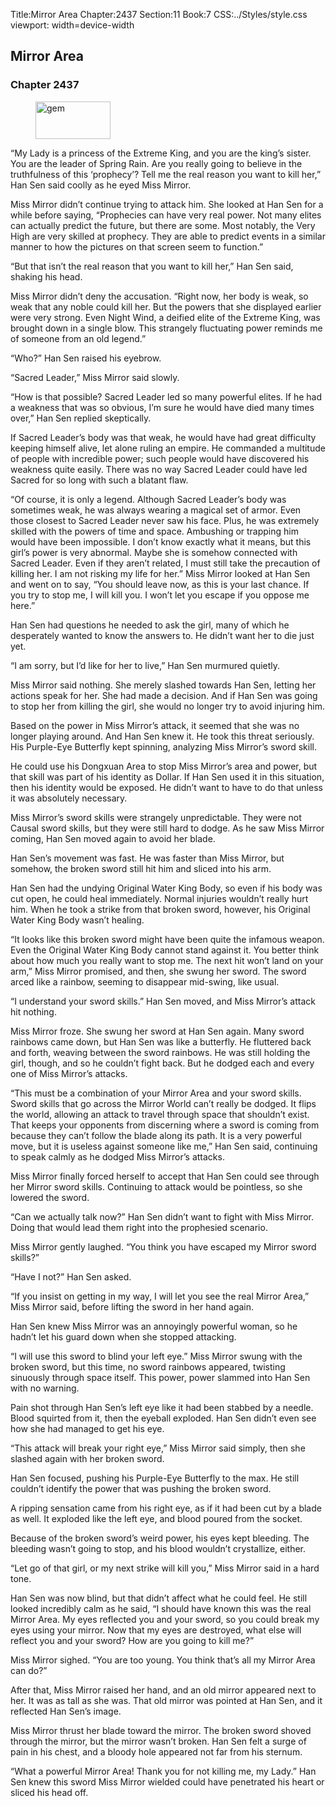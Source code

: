 Title:Mirror Area 
Chapter:2437 
Section:11 
Book:7 
CSS:../Styles/style.css 
viewport: width=device-width
  
## Mirror Area
### Chapter 2437
  
<figure>
	<img src="../Images/gem.gif" alt="gem" id="gem" width="120" height="60" />
</figure>
  

  
“My Lady is a princess of the Extreme King, and you are the king’s sister. You are the leader of Spring Rain. Are you really going to believe in the truthfulness of this ‘prophecy’? Tell me the real reason you want to kill her,” Han Sen said coolly as he eyed Miss Mirror.

Miss Mirror didn’t continue trying to attack him. She looked at Han Sen for a while before saying, “Prophecies can have very real power. Not many elites can actually predict the future, but there are some. Most notably, the Very High are very skilled at prophecy. They are able to predict events in a similar manner to how the pictures on that screen seem to function.”

“But that isn’t the real reason that you want to kill her,” Han Sen said, shaking his head.

Miss Mirror didn’t deny the accusation. “Right now, her body is weak, so weak that any noble could kill her. But the powers that she displayed earlier were very strong. Even Night Wind, a deified elite of the Extreme King, was brought down in a single blow. This strangely fluctuating power reminds me of someone from an old legend.”

“Who?” Han Sen raised his eyebrow.

“Sacred Leader,” Miss Mirror said slowly.

“How is that possible? Sacred Leader led so many powerful elites. If he had a weakness that was so obvious, I’m sure he would have died many times over,” Han Sen replied skeptically.

If Sacred Leader’s body was that weak, he would have had great difficulty keeping himself alive, let alone ruling an empire. He commanded a multitude of people with incredible power; such people would have discovered his weakness quite easily. There was no way Sacred Leader could have led Sacred for so long with such a blatant flaw.

“Of course, it is only a legend. Although Sacred Leader’s body was sometimes weak, he was always wearing a magical set of armor. Even those closest to Sacred Leader never saw his face. Plus, he was extremely skilled with the powers of time and space. Ambushing or trapping him would have been impossible. I don’t know exactly what it means, but this girl’s power is very abnormal. Maybe she is somehow connected with Sacred Leader. Even if they aren’t related, I must still take the precaution of killing her. I am not risking my life for her.” Miss Mirror looked at Han Sen and went on to say, “You should leave now, as this is your last chance. If you try to stop me, I will kill you. I won’t let you escape if you oppose me here.”

Han Sen had questions he needed to ask the girl, many of which he desperately wanted to know the answers to. He didn’t want her to die just yet.

“I am sorry, but I’d like for her to live,” Han Sen murmured quietly.

Miss Mirror said nothing. She merely slashed towards Han Sen, letting her actions speak for her. She had made a decision. And if Han Sen was going to stop her from killing the girl, she would no longer try to avoid injuring him.

Based on the power in Miss Mirror’s attack, it seemed that she was no longer playing around. And Han Sen knew it. He took this threat seriously. His Purple-Eye Butterfly kept spinning, analyzing Miss Mirror’s sword skill.

He could use his Dongxuan Area to stop Miss Mirror’s area and power, but that skill was part of his identity as Dollar. If Han Sen used it in this situation, then his identity would be exposed. He didn’t want to have to do that unless it was absolutely necessary.

Miss Mirror’s sword skills were strangely unpredictable. They were not Causal sword skills, but they were still hard to dodge. As he saw Miss Mirror coming, Han Sen moved again to avoid her blade.

Han Sen’s movement was fast. He was faster than Miss Mirror, but somehow, the broken sword still hit him and sliced into his arm.

Han Sen had the undying Original Water King Body, so even if his body was cut open, he could heal immediately. Normal injuries wouldn’t really hurt him. When he took a strike from that broken sword, however, his Original Water King Body wasn’t healing.

“It looks like this broken sword might have been quite the infamous weapon. Even the Original Water King Body cannot stand against it. You better think about how much you really want to stop me. The next hit won’t land on your arm,” Miss Mirror promised, and then, she swung her sword. The sword arced like a rainbow, seeming to disappear mid-swing, like usual.

“I understand your sword skills.” Han Sen moved, and Miss Mirror’s attack hit nothing.

Miss Mirror froze. She swung her sword at Han Sen again. Many sword rainbows came down, but Han Sen was like a butterfly. He fluttered back and forth, weaving between the sword rainbows. He was still holding the girl, though, and so he couldn’t fight back. But he dodged each and every one of Miss Mirror’s attacks.

“This must be a combination of your Mirror Area and your sword skills. Sword skills that go across the Mirror World can’t really be dodged. It flips the world, allowing an attack to travel through space that shouldn’t exist. That keeps your opponents from discerning where a sword is coming from because they can’t follow the blade along its path. It is a very powerful move, but it is useless against someone like me,” Han Sen said, continuing to speak calmly as he dodged Miss Mirror’s attacks.

Miss Mirror finally forced herself to accept that Han Sen could see through her Mirror sword skills. Continuing to attack would be pointless, so she lowered the sword.

“Can we actually talk now?” Han Sen didn’t want to fight with Miss Mirror. Doing that would lead them right into the prophesied scenario.

Miss Mirror gently laughed. “You think you have escaped my Mirror sword skills?”

“Have I not?” Han Sen asked.

“If you insist on getting in my way, I will let you see the real Mirror Area,” Miss Mirror said, before lifting the sword in her hand again.

Han Sen knew Miss Mirror was an annoyingly powerful woman, so he hadn’t let his guard down when she stopped attacking.

“I will use this sword to blind your left eye.” Miss Mirror swung with the broken sword, but this time, no sword rainbows appeared, twisting sinuously through space itself. This power, power slammed into Han Sen with no warning.

Pain shot through Han Sen’s left eye like it had been stabbed by a needle. Blood squirted from it, then the eyeball exploded. Han Sen didn’t even see how she had managed to get his eye.

“This attack will break your right eye,” Miss Mirror said simply, then she slashed again with her broken sword.

Han Sen focused, pushing his Purple-Eye Butterfly to the max. He still couldn’t identify the power that was pushing the broken sword.

A ripping sensation came from his right eye, as if it had been cut by a blade as well. It exploded like the left eye, and blood poured from the socket.

Because of the broken sword’s weird power, his eyes kept bleeding. The bleeding wasn’t going to stop, and his blood wouldn’t crystallize, either.

“Let go of that girl, or my next strike will kill you,” Miss Mirror said in a hard tone.

Han Sen was now blind, but that didn’t affect what he could feel. He still looked incredibly calm as he said, “I should have known this was the real Mirror Area. My eyes reflected you and your sword, so you could break my eyes using your mirror. Now that my eyes are destroyed, what else will reflect you and your sword? How are you going to kill me?”

Miss Mirror sighed. “You are too young. You think that’s all my Mirror Area can do?”

After that, Miss Mirror raised her hand, and an old mirror appeared next to her. It was as tall as she was. That old mirror was pointed at Han Sen, and it reflected Han Sen’s image.

Miss Mirror thrust her blade toward the mirror. The broken sword shoved through the mirror, but the mirror wasn’t broken. Han Sen felt a surge of pain in his chest, and a bloody hole appeared not far from his sternum.

“What a powerful Mirror Area! Thank you for not killing me, my Lady.” Han Sen knew this sword Miss Mirror wielded could have penetrated his heart or sliced his head off.